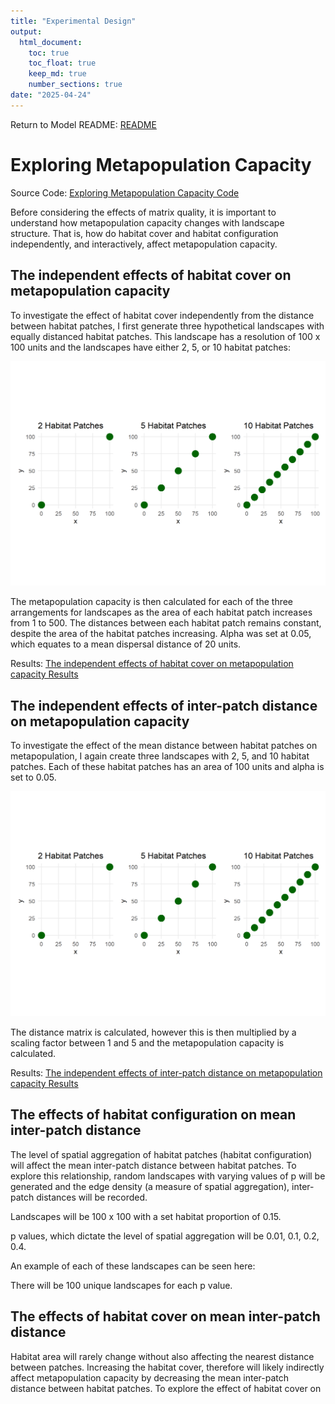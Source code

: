 ```yaml
---
title: "Experimental Design"
output: 
  html_document: 
    toc: true
    toc_float: true
    keep_md: true
    number_sections: true
date: "2025-04-24"
---
```

Return to Model README: [README](https://github.com/benjhodgson/metapop_capacity_matrix/blob/main/README.md)

# Exploring Metapopulation Capacity
Source Code: [Exploring Metapopulation Capacity Code](https://github.com/benjhodgson/metapop_capacity_matrix/blob/main/Source%20Code/Source_Code_Index.md#Exploring-Metapopulation-Capacity)

Before considering the effects of matrix quality, it is important to understand how metapopulation capacity changes with landscape structure. That is, how do habitat cover and habitat configuration independently, and interactively, affect metapopulation capacity.

## The independent effects of habitat cover on metapopulation capacity

To investigate the effect of habitat cover independently from the distance between habitat patches, I first generate three hypothetical landscapes with equally distanced habitat patches. This landscape has a resolution of 100 x 100 units and the landscapes have either 2, 5, or 10 habitat patches:

![](Experimental-Design_files/figure-html/area_landscapes-1.png)<!-- -->

The metapopulation capacity is then calculated for each of the three arrangements for landscapes as the area of each habitat patch increases from 1 to 500. The distances between each habitat patch remains constant, despite the area of the habitat patches increasing. Alpha was set at 0.05, which equates to a mean dispersal distance of 20 units.

Results: [The independent effects of habitat cover on metapopulation capacity Results](https://github.com/benjhodgson/metapop_capacity_matrix/blob/main/Results/Results.md#the-independent-effects-of-habitat-cover-on-metapopulation-capacity)


## The independent effects of inter-patch distance on metapopulation capacity 

To investigate the effect of the mean distance between habitat patches on metapopulation, I again create three landscapes with 2, 5, and 10 habitat patches. Each of these habitat patches has an area of 100 units and alpha is set to 0.05.

![](Experimental-Design_files/figure-html/distance_landscapes-1.png)<!-- -->

The distance matrix is calculated, however this is then multiplied by a scaling factor between 1 and 5 and the metapopulation capacity is calculated.

Results: [The independent effects of inter-patch distance on metapopulation capacity Results](https://github.com/benjhodgson/metapop_capacity_matrix/blob/main/Results/Results.md#the-independent-effects-of-inter-patch-distance-on-metapopulation-capacity)


## The effects of habitat configuration on mean inter-patch distance

The level of spatial aggregation of habitat patches (habitat configuration) will affect the mean inter-patch distance between habitat patches. To explore this relationship, random landscapes with varying values of p will be generated and the edge density (a measure of spatial aggregation), inter-patch distances will be recorded. 

Landscapes will be 100 x 100 with a set habitat proportion of 0.15.

p values, which dictate the level of spatial aggregation will be 0.01, 0.1, 0.2, 0.4.

An example of each of these landscapes can be seen here:

There will be 100 unique landscapes for each p value.

## The effects of habitat cover on mean inter-patch distance

Habitat area will rarely change without also affecting the nearest distance between patches. Increasing the habitat cover, therefore will likely indirectly affect metapopulation capacity by decreasing the mean inter-patch distance between habitat patches. To explore the effect of habitat cover on  



